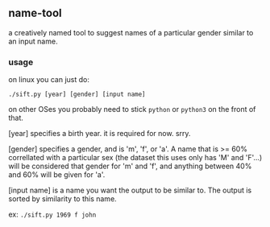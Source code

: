 ## name-tool
a creatively named tool to suggest  names of a particular gender similar to an input name.

### usage

on linux you can just do:

`./sift.py [year] [gender] [input name]`

on other OSes you probably need to stick `python` or `python3` on the front of that.

[year] specifies a birth year. it is required for now. srry.

[gender] specifies a gender, and is 'm', 'f', or 'a'. A name that is >= 60% correllated with a particular sex (the dataset this uses only has 'M' and 'F'...) will be considered that gender for 'm' and 'f', and anything between 40% and 60% will be given for 'a'.

[input name] is a name you want the output to be similar to. The output is sorted by similarity to this name.

ex: `./sift.py 1969 f john`

